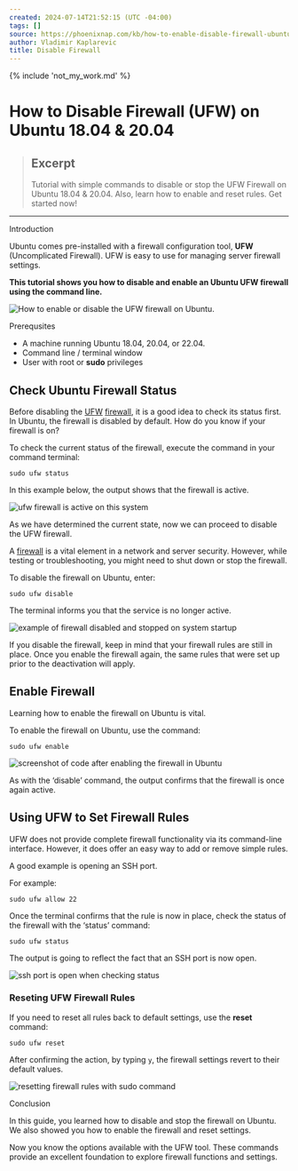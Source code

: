 ```yaml
---
created: 2024-07-14T21:52:15 (UTC -04:00)
tags: []
source: https://phoenixnap.com/kb/how-to-enable-disable-firewall-ubuntu
author: Vladimir Kaplarevic
title: Disable Firewall
---
```

{% include 'not_my_work.md' %}
# How to Disable Firewall (UFW) on Ubuntu 18.04 & 20.04

> ## Excerpt
> Tutorial with simple commands to disable or stop the UFW Firewall on Ubuntu 18.04 & 20.04. Also, learn how to enable and reset rules. Get started now!

---
Introduction

Ubuntu comes pre-installed with a firewall configuration tool, **UFW** (Uncomplicated Firewall). UFW is easy to use for managing server firewall settings.

**This tutorial shows you how to disable and enable an Ubuntu UFW firewall using the command line.**

![How to enable or disable the UFW firewall on Ubuntu.](https://phoenixnap.com/kb/wp-content/uploads/2022/11/how-to-enable-disable-ufw-firewall-on-ubuntu.png)

Prerequsites

-   A machine running Ubuntu 18.04, 20.04, or 22.04.
-   Command line / terminal window
-   User with root or **sudo** privileges

## Check Ubuntu Firewall Status

Before disabling the [UF](https://phoenixnap.com/kb/configure-firewall-with-ufw-on-ubuntu)[W](https://phoenixnap.com/kb/configure-firewall-with-ufw-on-ubuntu) [firewall](https://phoenixnap.com/kb/configure-firewall-with-ufw-on-ubuntu), it is a good idea to check its status first. In Ubuntu, the firewall is disabled by default. How do you know if your firewall is on?

To check the current status of the firewall, execute the command in your command terminal:

```
sudo ufw status
```

In this example below, the output shows that the firewall is active.

![ufw firewall is active on this system](https://phoenixnap.com/kb/wp-content/uploads/2021/04/ufw-status-active.png)

As we have determined the current state, now we can proceed to disable the UFW firewall.

A [firewall](https://phoenixnap.com/glossary/what-is-a-firewall) is a vital element in a network and server security. However, while testing or troubleshooting, you might need to shut down or stop the firewall.

To disable the firewall on Ubuntu, enter:

```
sudo ufw disable
```

The terminal informs you that the service is no longer active.

![example of firewall disabled and stopped on system startup](https://phoenixnap.com/kb/wp-content/uploads/2021/04/ufw-disable-firewall-ubuntu-command.png)

If you disable the firewall, keep in mind that your firewall rules are still in place. Once you enable the firewall again, the same rules that were set up prior to the deactivation will apply.

## Enable Firewall

Learning how to enable the firewall on Ubuntu is vital.

To enable the firewall on Ubuntu, use the command:

```
sudo ufw enable
```

![screenshot of code after enabling the firewall in Ubuntu](https://phoenixnap.com/kb/wp-content/uploads/2021/04/ufw-enable-firewall-ubuntu.png)

As with the ‘disable’ command, the output confirms that the firewall is once again active.

## Using UFW to Set Firewall Rules

UFW does not provide complete firewall functionality via its command-line interface. However, it does offer an easy way to add or remove simple rules.

A good example is opening an SSH port.

For example:

```
sudo ufw allow 22
```

Once the terminal confirms that the rule is now in place, check the status of the firewall with the ‘status’ command:

```
sudo ufw status
```

The output is going to reflect the fact that an SSH port is now open.

![ssh port is open when checking status](https://phoenixnap.com/kb/wp-content/uploads/2021/04/ufw-firewall-rules-ssh-22.png)

### Reseting UFW Firewall Rules

If you need to reset all rules back to default settings, use the **reset** command:

```
sudo ufw reset
```

After confirming the action, by typing `y`, the firewall settings revert to their default values.

![resetting firewall rules with sudo command](https://phoenixnap.com/kb/wp-content/uploads/2021/04/ufw-firewall-delete-rules.png)

Conclusion

In this guide, you learned how to disable and stop the firewall on Ubuntu. We also showed you how to enable the firewall and reset settings.

Now you know the options available with the UFW tool. These commands provide an excellent foundation to explore firewall functions and settings.

